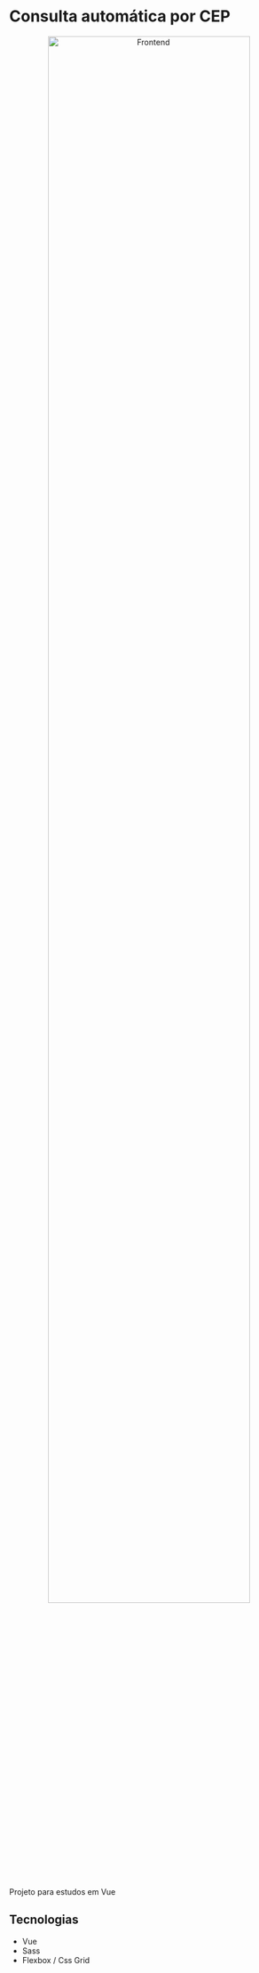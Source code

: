 # Consulta automática por CEP

<p align="center">
  <img alt="Frontend" src="src/assets//desk.gif" width="85%">
</p>

<p>Projeto para estudos em Vue</p>

## Tecnologias

- Vue
- Sass
- Flexbox / Css Grid



